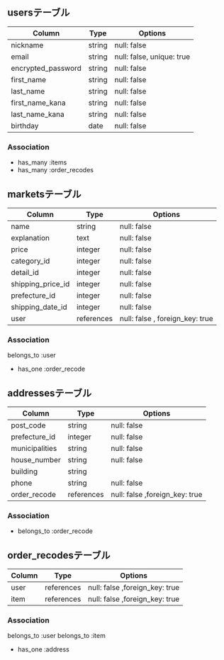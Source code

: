 ## usersテーブル

|Column              |Type            |Options                     |
| ------------------ | -------------- | -------------------------- |
|nickname            |string          |null: false                 |
|email               |string          |null: false, unique: true   |
|encrypted_password  |string          |null: false                 |
|first_name          |string          |null: false                 |
|last_name           |string          |null: false                 |
|first_name_kana     |string          |null: false                 |
|last_name_kana      |string          |null: false                 |
|birthday            |date            |null: false                 |

### Association

- has_many :items
- has_many :order_recodes


## marketsテーブル

|Column             |Type            |Options                          |
| ----------------- | -------------- | ------------------------------- |
|name               |string          |null: false                      |
|explanation        |text            |null: false                      |
|price              |integer         |null: false                      |
|category_id        |integer         |null: false                      |
|detail_id          |integer         |null: false                      |
|shipping_price_id  |integer         |null: false                      |
|prefecture_id      |integer         |null: false                      |
|shipping_date_id   |integer         |null: false                      |
|user               |references      |null: false , foreign_key: true  |

### Association

  belongs_to :user
- has_one :order_recode

## addressesテーブル

|Column          |Type        |Options                         |
| -------------- | ---------- | ------------------------------ |
|post_code       |string      |null: false                     |
|prefecture_id   |integer     |null: false                     |
|municipalities  |string      |null: false                     |
|house_number    |string      |null: false                     |
|building        |string      |                                |
|phone           |string      |null: false                     |
|order_recode    |references  |null: false ,foreign_key: true  |

### Association


- belongs_to :order_recode

## order_recodesテーブル

|Column         |Type        |Options                         |
| ------------- | ---------- | ------------------------------ |
|user           |references  |null: false  ,foreign_key: true |
|item           |references  |null: false  ,foreign_key: true |


### Association

  belongs_to :user
  belongs_to :item
- has_one :address